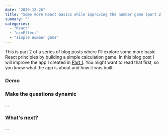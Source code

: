 ```yaml
---
date: "2020-12-26"
title: "Some more React basics while improving the number game (part 2)"
summary: ""
categories:
  - "React"
  - "useEffect"
  - "simple number game"
---
```


This is part 2 of a series of blog posts where I'll explore some more basic React principles by building a simple calculation game. In this blog post I will improve the app I created in [Part 1]. You might want to read that first, so you know what the app is about and how it was built.

### Demo

### Make the questions dynamic

...

### What's next?

...

[part 1]: /learn-react-basics-by-creating-a-number-game
